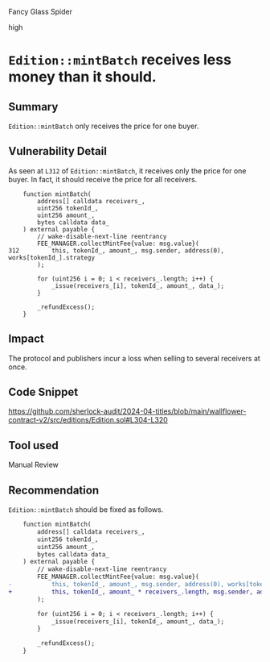 Fancy Glass Spider

high

# `Edition::mintBatch` receives less money than it should.

## Summary

`Edition::mintBatch` only receives the price for one buyer.

## Vulnerability Detail

As seen at `L312` of `Edition::mintBatch`, it receives only the price for one buyer. In fact, it should receive the price for all receivers.

```solidity
    function mintBatch(
        address[] calldata receivers_,
        uint256 tokenId_,
        uint256 amount_,
        bytes calldata data_
    ) external payable {
        // wake-disable-next-line reentrancy
        FEE_MANAGER.collectMintFee{value: msg.value}(
312         this, tokenId_, amount_, msg.sender, address(0), works[tokenId_].strategy
        );

        for (uint256 i = 0; i < receivers_.length; i++) {
            _issue(receivers_[i], tokenId_, amount_, data_);
        }

        _refundExcess();
    }
```

## Impact

The protocol and publishers incur a loss when selling to several receivers at once.

## Code Snippet

https://github.com/sherlock-audit/2024-04-titles/blob/main/wallflower-contract-v2/src/editions/Edition.sol#L304-L320

## Tool used

Manual Review

## Recommendation

`Edition::mintBatch` should be fixed as follows.

```diff
    function mintBatch(
        address[] calldata receivers_,
        uint256 tokenId_,
        uint256 amount_,
        bytes calldata data_
    ) external payable {
        // wake-disable-next-line reentrancy
        FEE_MANAGER.collectMintFee{value: msg.value}(
-           this, tokenId_, amount_, msg.sender, address(0), works[tokenId_].strategy
+           this, tokenId_, amount_ * receivers_.length, msg.sender, address(0), works[tokenId_].strategy
        );

        for (uint256 i = 0; i < receivers_.length; i++) {
            _issue(receivers_[i], tokenId_, amount_, data_);
        }

        _refundExcess();
    }
```